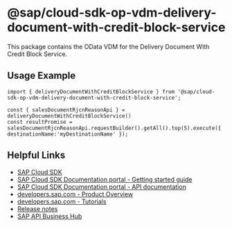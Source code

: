 # @sap/cloud-sdk-op-vdm-delivery-document-with-credit-block-service

This package contains the OData VDM for the Delivery Document With Credit Block Service.

## Usage Example
```
import { deliveryDocumentWithCreditBlockService } from '@sap/cloud-sdk-op-vdm-delivery-document-with-credit-block-service';

const { salesDocumentRjcnReasonApi } = deliveryDocumentWithCreditBlockService()
const resultPromise = salesDocumentRjcnReasonApi.requestBuilder().getAll().top(5).execute({ destinationName:'myDestinationName' });

```

## Helpful Links

- [SAP Cloud SDK](https://github.com/SAP/cloud-sdk-js)
- [SAP Cloud SDK Documentation portal - Getting started guide](https://sap.github.io/cloud-sdk/docs/js/getting-started)
- [SAP Cloud SDK Documentation portal - API documentation](https://sap.github.io/cloud-sdk/docs/js/api)
- [developers.sap.com - Product Overview](https://developers.sap.com/topics/cloud-sdk.html)
- [developers.sap.com - Tutorials](https://developers.sap.com/tutorial-navigator.html?tag=software-product:technology-platform/sap-cloud-sdk&tag=tutorial:type/tutorial&tag=programming-tool:javascript)
- [Release notes](https://help.sap.com/doc/2324e9c3b28748a4ae2ad08166d77675/1.0/en-US/js-index.html)
- [SAP API Business Hub](https://api.sap.com/)
